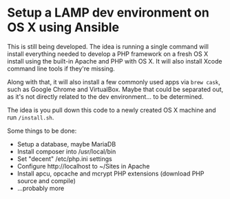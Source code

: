 # Setup a LAMP dev environment on OS X using Ansible

This is still being developed. The idea is running a single command
will install everything needed to develop a PHP framework on a fresh
OS X install using the built-in Apache and PHP with OS X. It will
also install Xcode command line tools if they're missing.

Along with that, it will also install a few commonly used apps
via `brew cask`, such as Google Chrome and VirtualBox. Maybe that
could be separated out, as it's not directly related to the
dev environment... to be determined.

The idea is you pull down this code to a newly created OS X machine
and run `/install.sh`.

Some things to be done:

 * Setup a database, maybe MariaDB
 * Install composer into /usr/local/bin
 * Set "decent" /etc/php.ini settings
 * Configure http://localhost to ~/Sites in Apache
 * Install apcu, opcache and mcrypt PHP extensions (download PHP source and compile)
 * ...probably more

